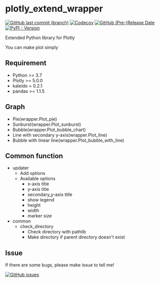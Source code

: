 # plotly_extend_wrapper

[![GitHub last commit (branch)](https://img.shields.io/github/last-commit/Laplusdestiny/plotly_extend_wrapper/main?logo=github)](https://github.com/Laplusdestiny/plotly_extend_wrapper/commits/main/)
[![Codecov](https://img.shields.io/codecov/c/gh/Laplusdestiny/plotly_extend_wrapper?style=flat&logo=codecov)](https://app.codecov.io/gh/Laplusdestiny/plotly_extend_wrapper)
[![GitHub (Pre-)Release Date](https://img.shields.io/github/release-date-pre/Laplusdestiny/plotly_extend_wrapper?logo=github)](https://github.com/Laplusdestiny/plotly_extend_wrapper/releases)
[![PyPI - Version](https://img.shields.io/pypi/v/plotly_extend_wrapper?logo=pypi)](https://pypi.org/project/plotly-extend-wrapper/)


Extended Python library for Plotly

You can make plot simply

## Requirement

- Python >= 3.7
- Plotly >= 5.0.0
- kaleido = 0.2.1
- pandas >= 1.1.5

## Graph

- Pie(wrapper.Plot_pie)
- Sunburst(wrapper.Plot_sunburst)
- Bubble(wrapper.Plot_bubble_chart)
- Line with secondary y-axis(wrapper.Plot_line)
- Bubble with linear line(wrapper.Plot_bubble_with_line)

## Common function

- updater
  - Add options
  - Available options
    - x-axis title
    - y-axis title
    - secondary_y-axis title
    - show legend
    - height
    - width
    - marker size
- common
  - check_directory
    - Check directory with pathlib
    - Make directory if parent directory doesn't exist


## Issue
If there are some bugs, please make issue to tell me!

[![GitHub issues](https://img.shields.io/github/issues/Laplusdestiny/plotly_extend_wrapper?logo=github)](https://github.com/Laplusdestiny/plotly_extend_wrapper/issues)

